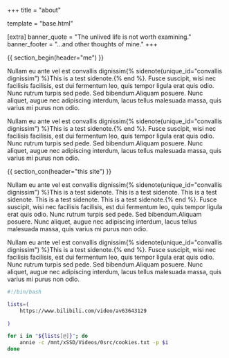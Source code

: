 +++
title = "about"

template = "base.html"

[extra]
banner_quote = "The unlived life is not worth examining."
banner_footer = "...and other thoughts of mine."
+++

{{ section_begin(header="me") }}

Nullam eu ante vel est convallis dignissim{% sidenote(unique_id="convallis dignissim") %}This is a test sidenote.{% end %}.
Fusce suscipit, wisi nec facilisis facilisis, est dui fermentum leo, quis tempor ligula erat quis odio.
Nunc rutrum turpis sed pede.
Sed bibendum.Aliquam posuere.
Nunc aliquet, augue nec adipiscing interdum, lacus tellus malesuada massa, quis varius mi purus non odio.

Nullam eu ante vel est convallis dignissim{% sidenote(unique_id="convallis dignissim") %}This is a test sidenote.{% end %}.
Fusce suscipit, wisi nec facilisis facilisis, est dui fermentum leo, quis tempor ligula erat quis odio.
Nunc rutrum turpis sed pede.
Sed bibendum.Aliquam posuere.
Nunc aliquet, augue nec adipiscing interdum, lacus tellus malesuada massa, quis varius mi purus non odio.

{{ section_con(header="this site") }}

Nullam eu ante vel est convallis dignissim{% sidenote(unique_id="convallis dignissim") %}This is a test sidenote. This is a test sidenote. This is a test sidenote. This is a test sidenote. This is a test sidenote.{% end %}.
Fusce suscipit, wisi nec facilisis facilisis, est dui fermentum leo, quis tempor ligula erat quis odio.
Nunc rutrum turpis sed pede.
Sed bibendum.Aliquam posuere.
Nunc aliquet, augue nec adipiscing interdum, lacus tellus malesuada massa, quis varius mi purus non odio.

Nullam eu ante vel est convallis dignissim{% sidenote(unique_id="convallis dignissim") %}This is a test sidenote.{% end %}.
Fusce suscipit, wisi nec facilisis facilisis, est dui fermentum leo, quis tempor ligula erat quis odio.
Nunc rutrum turpis sed pede.
Sed bibendum.Aliquam posuere.
Nunc aliquet, augue nec adipiscing interdum, lacus tellus malesuada massa, quis varius mi purus non odio.

```sh
#!/bin/bash

lists=(
    https://www.bilibili.com/video/av63643129
    
)

for i in "${lists[@]}"; do
    annie -c /mnt/xSSD/Videos/0src/cookies.txt -p $i
done
```
